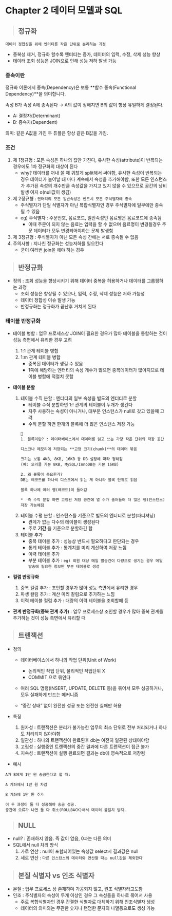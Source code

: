 # Chapter 2 데이터 모델과 SQL

>## 정규화
```
데이터 정합성을 위해 엔터티를 작은 단위로 분리하는 과정
```
* 중복성 제거, 정규화 할수록 엔터티는 증가, 데이터의 입력, 수정, 삭제 성능 향상
* 데이터 조회 성능은 JOIN으로 인해 성능 저하 발생 가능

### 종속이란
정규화 이론에서 종속(Dependency)은 보통 **함수 종속(Functional Dependency)**을 의미합니다.

속성 B가 속성 A에 종속된다
→ A의 값이 정해지면 B의 값이 항상 유일하게 결정된다.
* A: 결정자(Determinant)
* B: 종속자(Dependent)

의미: 같은 A값을 가진 두 튜플은 항상 같은 B값을 가짐.
### 조건
1. 제 1정규형 : 모든 속성은 하나의 값만 가진다, 유사한 속성(attribute)이 반복되는 경우에도 1차 정규화의 대상이 된다
    * why? 데이터를 꺼내 쓸 때 귀찮게 split해서 써야함, 유사한 속성이 반복되는 경우 데이터가 늘어날 대 마다 계속해서 속성을 추가해야함, 또한 모든 인스턴스가 추가된 속성의 개수만큼 속성값을 가지고 있지 않을 수 있으므로 공간의 낭비 발생 여지 o(null값이 생김)
2. 제 2정규형 : ```엔터티의 모든 일반속성은 반드시 모든 주식별자에 종속```
    * 주식별자가 단일 식별자가 아닌 복합식별자인 경우 주식별자에 일부에만 종속될 수 있음
    * eg) 주식별자 : 주문번호, 음료코드, 일반속성인 음료명은 음료코드에 종속됨
        * 이때 주문이 되지 않는 음료는 입력을 할 수 없으며 음료명이 변경될경우 주문 데이터가 모두 변경되어야하는 문제 발생함
3. 제 3정규형 : 주식별자가 아닌 모든 속성 간에는 서로 종속될 수 없음
4. 주의사항 : 지나친 정규화는 성능저하를 일으킨다
    * 굳이 여러번 join을 해야 하는 경우

>## 반정규화
* 정의 : 조회 성능을 향상시키기 위해 데이터 중복을 허용하거나 데이터를 그룹핑하는 과정
    * 조회 성능은 향상될 수 있으나, 입력, 수정, 삭제 성능은 저하 가능성
    * 데이터 정합성 이슈 발생 가능
    * 반정규화는 정규화가 끝난후 거치게 된다

### 테이블 반정규화

* 테이블 병합 : 업무 프로세스상 JOIN이 필요한 경우가 많아 테이블을 통합하는 것이 성능 측면에서 유리한 경우 고려
    1) 1:1 관계 테이블 병합
    2) 1:m 관계 테이블 병합 
        * 중복된 데이터가 생길 수 있음
        * 1쪽에 해당하는 엔터티의 속성 개수가 많으면 중복데이터가 많아지므로 테이블 병합에 적절치 못함
* **테이블 분할**
    1) 테이블 수직 분할 : 엔터티의 일부 속성을 별도의 엔터티로 분할
        * 테이블 수직 분할하면 1:! 관계의 테이블이 두개가 생긴다
        * 자주 사용하는 속성이 아니거나, 대부분 인스턴스가 null로 갖고 있을때 고려
        * 수직 분할 하면 한개의 블록에 더 많은 인스턴스 저장 가능
        ```
        📌 
        1. 블록이란? : 데이터베이스에서 데이터를 읽고 쓰는 가장 작은 단위의 저장 공간

        디스크나 메모리에 저장되는 **고정 크기(chunk)**의 데이터 묶음

        크기는 보통 4KB, 8KB, 16KB 등 DB 설정에 따라 정해짐
        (예: 오라클 기본 8KB, MySQL/InnoDB는 기본 16KB)

        2. 왜 블록이 중요한가?
        DB는 레코드를 하나씩 디스크에서 읽는 게 아니라 블록 단위로 읽음

        블록 하나에 여러 행(레코드)이 들어감

       *  즉 수직 분할 하면 고정된 저장 공간에 열 수가 줄어들어 더 많은 행(인스턴스) 저장 가능해짐
       ```
    2) 테이블 수평 분할 : 인스턴스를 기준으로 별도의 엔터티로 분할(파티셔닝)
        * 관계가 없는 다수의 테이블이 생성된다
        * 주로 **기간** 을 기준으로 분할하긴 함
    3) 테이블 추가
        * 중복 테이블 추가 : 성능상 반드시 필요하다고 판단되는 경우
        * 통계 테이블 추가 : 통계치를 미리 계산하여 저장 느낌
        * 이력 테이블 추가
        * 부분 테이블 추가 : ```eg) 회원 대상 메일 발송건이 다량으로 생기는 경우 메일 발송에 필요한 정보만 부분 테이블로 생성```

* **컬럼 반정규화**
    1) 중복 컬럼 추가 : 조인할 경우가 많아 성능 측면에서 유리한 경우
    2) 파생 컬럼 추가 : 계산 미리 칼럼으로 추가하는 느낌
    3) 이력 테이블 컬럼 추가 : 대량의 이력 테이블을 조회할때 등

* **관계 반정규화(중복 관계 추가)** : 업무 프로세스상 조인할 경우가 많아 중복 관계를 추가하는 것이 성능 측면에서 유리할 때 

>## 트랜잭션

* 정의 
    * 데이터베이스에서 하나의 작업 단위(Unit of Work)
        * 논리적인 작업 단위, 물리적인 작업단위 X
        * COMMIT 으로 묶인다

    *  여러 SQL 명령(INSERT, UPDATE, DELETE 등)을 묶어서 모두 성공하거나, 모두 실패하게 만드는 메커니즘

    * “중간 상태” 없이 완전한 성공 또는 완전한 실패만 허용
* 특징
    1) 원자성 : 트랜잭션은 분리가 불가능한 업무의 최소 단위로 전부 처리되거나 하나도 처리되지 않아야함
    2) 일관성 : 하나의 트랜잭션이 완료된후 db는 여전히 일관된 상태여야함
    3) 고립성 : 실행중인 트랜잭션의 중간 결과에 다른 트랜잭션이 접근 불가
    4) 지속성 : 트랜잭션이 실행 완료되면 결과는 db에 영속적으로 저장됨

* 예시
```
A가 B에게 1만 원 송금한다고 할 때:

A 계좌에서 1만 원 차감

B 계좌에 1만 원 추가

이 두 과정이 둘 다 성공해야 송금 성공.
중간에 오류가 나면 둘 다 취소(ROLLBACK)해서 데이터 불일치 방지.
```

>## NULL
* null? : 존재하지 않음. 즉 값이 없음, 0과는 다른 의미
* SQL에서 null 처리 방식
    1) 가로 연산 : null이 포함되어있는 속성값 select시 결과값은 null
    2) 세로 연산 : ```다른 인스턴스의 데이터와 연산할 때는 null값을 제외한다```

>## 본질 식별자 vs 인조 식별자

* 본질 : 업무 프로세스 상 존재하며 가공되지 않고, 원조 식별자라고도함
* 인조 : 주식별자의 속성이 두개 이상인 경우 그 속성들을 하나로 묶어서 사용
    * 주로 복합식별자인 경우 간결한 식별자로 대체하기 위해 인조식별자 생성
    * 데이터의 의미와는 무관한 숫자나 랜덤한 문자의 나열등으로도 생성 가능

